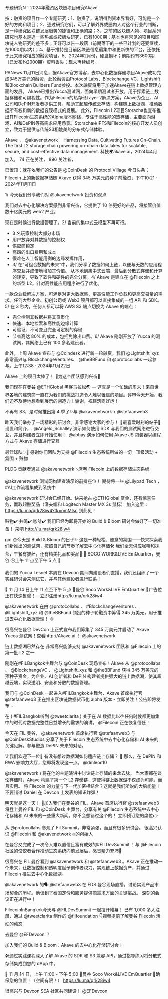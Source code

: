 专题研究N：2024年融资区块链项目研究Akave




按：融资的项目作一个专题研究：1、融资了，说明得到资本界看好，可能是一个好的方向和项目；2、通过研究它们，可以了解外界或圈内人对这个行业的判断，是一种研究区块链发展趋势的捷径和正确的路；3、之前的区块链人物、项目系列研究也基本是追一些热点或按版块研究，已有1000期；基本也将常见的项目和区块链人物研究的差不多；正好可以告一段落（前期落下的一些已计划的还要继续，在1000期以内）；4、基于推特是目前区块链信息最集中和更新快的平台，还依托于此来研究相应的融资项目。5、2024年2月份，硬盘损坏；前期约有3600期（已发布约2000期）资料丢失；现未再续编号。

PANews 11月11日消息，据Akave官方博客，去中心化数据存储项目Akave成功完成345万美元的融资，此轮融资由Protocol Labs、Blockchange VC、Lightshift和Blockchain Builders Fund参投。本次融资将用于加速Akave在链上数据管理方面的发展。
Akave已推出Yucca测试网，面向早期测试者开放，用于探索链上数据存储和可编程性。作为Filecoin的热存储Layer 2解决方案，Akave为企业、AI公司和DePIN开发者提供工具，帮助其超越传统云存储，构建链上数据湖，推动数据所有权和新的数据变现模式的发展。
此外，Filecoin L2项目Storacha也宣布推出其Filecoin生态系统的Alpha版本网络，专注于高性能的热存储，主要面向游戏、AI和DePIN等高需求应用场景。Storacha由IPFS和Filecoin的核心开发人员创立，致力于提供与传统S3相媲美的分布式存储体验。

Akave
，
@akavenetwork，
Harnessing Data, Cultivating Futures On-Chain.
The first L2 storage chain powering on-chain data lakes for scalable, secure, and cost-effective data management.
科技🌍akave.ai，2024年4月 加入，
74 正在关注，
896 关注者，


已置顶：就在🗞我们的公告是
@CoinDesk
的 Protocol Village 今日头条：Filecoin 上的新数据存储链 Akave 获得 345 万美元的种子前融资，下午10:21 · 2024年11月11日

1/ 今天我们分享我们对
@akavenetwork
投资和观点

我们对去中心化解决方案感到非常兴奋，它提供了 10 倍更好的产品，将接管价值数十亿美元的 web2 产业。

现在是时候进行数据管理了。2/ 当前的集中式云模型不再​​可行。
- 3 名玩家控制大部分市场
- 用户放弃对其数据的控制权
- 供应商锁定
- 高昂的出口费用和成本
- 很难在人工智能用例的边缘发挥作用，
- 3/ 在“可组合数据的未来”中，我们分享了数据如何上链，以便与无数的应用程序交互并成倍地增加其价值。
从本地到集中式云端，最后到分散式存储和计算的转变，导致了软件和硬件的完全分离。4/ Akave 是建立在
@Filecoin
之上的新型 L2，针对高性能应用程序进行了优化。

一款企业级解决方案，可满足对更大数据集、更高性能工作负载和更高交易量的需求。任何大型企业、初创公司或 Web3 项目都可以直接集成的一组 API 和 SDK。5/ 在 3 秒内，任何人都可以将 AWS S3 端点切换为 Akave 的端点：
- 完全控制其数据并将其货币化
- 快速、本地检索和高性能边缘计算
- 可验证、不可变且完全可定制的存储
- 节省高达 80% 的成本，包括免除出口费。6/ Akave 刚刚开放了 Yucca 的测试网，其网络上已有 100 多名建设者。

此外，上周 Akave 宣布与
@Coindesk
进行新一轮融资，我们
@Lightshift_xyz
非常高兴与 BlockchangeVentures、 
@theBBFund
和
@protocollabs
一起参与。上午12:38 · 2024年11月22日

Akave 上的项目太棒了！ 💟为这个团队感到兴奋🙌

我们现在在曼谷
@ETHGlobal
黑客马拉松🌏 — 这真是一个忙碌的周末！来自世界各地的建筑商一直在为我们的挑战打造令人难以置信的项目。评审今天开始，我们迫不及待地想看到展示的创造力！谢谢，祝建筑商好运！

不再有 S3，是时候推出第 4 季了✨与
@akavenetwork
 x 
@stefaanweb3

昨天我们举办了一场精彩的研讨会。非常感谢大家的参与！ 💓最喜爱时刻的帖子🧵
设置和简介，. 
@Angelo_Schalley
演示如何使用 SDK 与我们的测试网络进行交互，并且构建者立即开始使用！. 
@abhay
演示如何使用 Akave JS 包装器以编程方式与 Akave 存储进行交互

最佳球队✨💙
感谢你们团队为支持
@Filecoin
生态系统所做的一切。顶级活动 + 氛围 + 赃物

PLDG 贡献者通过
@akavenetwork
 ⚡️席卷 Filecoin 上的数据存储生态系统

@akavenetwork
测试网构建者演示的前排座位！
期待将一些
@Lilypad_Tech
 ，#AI工作流程集成到系统中

@akavenetwork
研讨会已经开始。快来抢占
@ETHGlobal
赏金，还有惊喜任务，赢取超酷奖品（渔夫帽和 Logitech Master MX 3s 鼠标）
加入这里： https://lu.ma/qrk28iw4?tk=omMlsc
到此见！

赃物✔️
共鸣✔️
咖啡✔️
我们已经为即将开始的 Build & Bloom 研讨会做好了一切准备！
来吧
http://lu.ma/qrk28iw4

gm 🌞今天是 Build & Bloom 的日子✨
这是一种轻松、随意的氛围——快来探索我们新推出的测试网，按照自己的节奏了解去中心化存储🛠️
我们全天供应咖啡和抹茶，午餐有披萨，还有精美礼品和奖品🌸
📍 SOCO WORK&LIVE EmQuartier，曼谷
🕒上午 11 点至下午 5 点
🔗

我们的 Yucca Tesnet 本周在 Devcon 期间向建设者们直播，我们还组织了一个实践研讨会来测试它，并与其他建设者进行联系！

📅 11 月 14 日上午 11 点至下午 5 点
📍曼谷 Soco Work&LIVE EmQuartier
🔗广告位正在快速售罄！—立即注册http://lu.ma/qrk28iw4

 
@akavenetwork
在由
@protocollabs
 、 #BlockchangeVentures 、 
@Lightshift_xyz
和
@theBBFund
领投的种子轮融资中筹得 345 万美元，用于推进去中心化数据管理！ 🌐

很高兴在曼谷 DevCon 上正式宣布我们筹集了 345 万美元并启动了 Akave Yucca 测试网！查看http://Akave.ai ！ 
@akavenetwork

链上数据湖已然存在
非常高兴能够支持
@akavenetwork
团队和
@Filecoin
上的第一批 L2 之一

刚刚在#FILBangkok主舞台与
@CoinDesk
现场宣布！Akave 从
@protocollabs
 、 
@BlockchangeVC
 、 
@Lightshift_xyz
和
@theBBFund
获得 345 万美元的预种子资金，为企业、AI 创新者和 DePIN 构建者提供强大的链上数据湖，使其超越云端，实现透明、安全和分散的数据管理。

我们与
@CoinDesk
一起进入#FILBangkok主舞台，Akave 首席执行官
@stefaanweb3
正在推出区块链数据货币化 alpha 版本 - 立即关注！公告即将发布...

在 ( #FILBangkok听到
@tweetclarita
 ) 关于在 AI 数据比以往任何时候都更加集中的时代对数据完整性日益增长的需求的演讲。
@Filecoin
正在恢复信任！

今天在 FIL 曼谷， 
@akavenetwork
首席执行官
@stefaanweb3
与
@CoinDeskStudios
分享了关于 Filecoin 生态系统中去中心化存储和 AI 未来的关键见解。参与塑造 DePIN 未来的对话。


让我们欢迎下一位🎉
有没有想过数据湖如何适应链上存储？ 🌊
那么，在 DePIN 和 RWA 影响力大厅，您即将发现这一点。
@dmleon10
 
@akavenetwork
 ) 将在他的主题演讲中讨论链上存储的来龙去脉。
当大家都在谈论存储时，Akave 构建了第一个 L2 存储链，这使得链上数据湖不仅成为可能，而且实用。
将 Filecoin 的力量与下一代加密相结合？这就是我们所说的大脑能量！
不要错过 Daniel 在 Devcon 上发表的知识炸弹！

明天就是这一天！ 🎉加入我们在曼谷的 FIL，Akave 首席执行官
@stefaanweb3
将登上曼谷 FIL 和
@CoinDesk
主舞台，分享有关
@Filecoin
生态系统中去中心化存储和 AI 未来的一些重大新闻。你不会想错过这个的！
立即预订您的席位👉

从
@protocollabs
参观了 Fil Summit。非常紧张，而且有很多研讨会。
很高兴认识
@Filecoin
和
@akavenetwork
 🔥的创始人

在曼谷又完成了一次令人难以置信且富有成效的#FILDevSummit ！与
@Filecoin
社区的佼佼者合作推动生态系统向前发展后，感觉精力充沛🚀

很高兴在 FIL 曼谷看到
@akavenetwork
和
@stefaanweb3
 。Akave 正在推动一个未来，让数据控制和透明度赋予创作者权力，实现链上数据资产，并通过 Filecoin 推进去中心化数据湖。

@akavenetwork
的🗣️ 
@stefaanweb3
在 FDS 曼谷现场直播，讨论实现产品市场契合的历程。他谈到了泰国定价和服务提供商需求方面的关键挑战。
深刻的会议正在进行中！

FilecoinInBangkok今天与
@FILDevSummit
一起拉开帷幕！
已有 1,000 多人注册，通过
@tweetclarita
制作的
@filfoundation
 👇视频提前了解曼谷 Filecoin 活动的动态

去曼谷
@EFDevcon
 ？

加入我们的 Build & Bloom：Akave 的去中心化存储研讨会！

🛠️通过实践课程深入了解 Akave 的 SDK 和 S3 兼容 API，通过指导练习将分散式存储集成到您的 dApp 中。

📅 11 月 14 日，上午 11:00 - 下午 5:00
📍曼谷 Soco Work&LIVE EmQuartier
🔗确保您的位置！（空间有限！） https://lu.ma/qrk28iw4

很高兴与 Devcon SEA 社区共同建设！ 
@EFDevcon